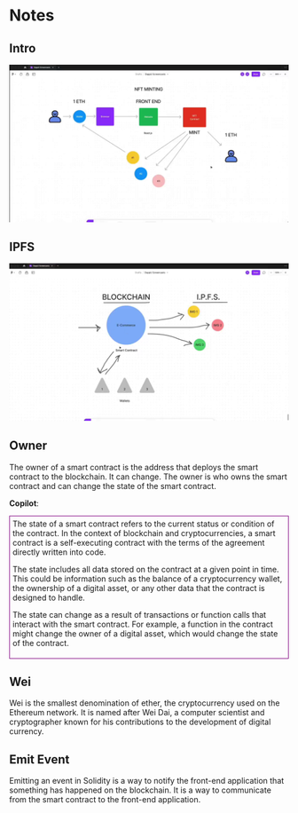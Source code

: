 # Notes

## Intro

![Intro](./img/vlcsnap-2024-03-13-02h31m31s038.png)

## IPFS

![IPFS](./img/vlcsnap-2024-03-13-03h11m50s675.png)

## Owner

The owner of a smart contract is the address that deploys the smart contract to the blockchain.
It can change.
The owner is who owns the smart contract and can change the state of the smart contract.

**Copilot**:

<div style="border:1px solid purple; padding: 5px">
The state of a smart contract refers to the current status or condition of the contract. In the context of blockchain and cryptocurrencies, a smart contract is a self-executing contract with the terms of the agreement directly written into code.

The state includes all data stored on the contract at a given point in time. This could be information such as the balance of a cryptocurrency wallet, the ownership of a digital asset, or any other data that the contract is designed to handle.

The state can change as a result of transactions or function calls that interact with the smart contract. For example, a function in the contract might change the owner of a digital asset, which would change the state of the contract.

</div>

## Wei

Wei is the smallest denomination of ether, the cryptocurrency used on the Ethereum network. It is named after Wei Dai, a computer scientist and cryptographer known for his contributions to the development of digital currency.

## Emit Event

Emitting an event in Solidity is a way to notify the front-end application that something has happened on the blockchain. It is a way to communicate from the smart contract to the front-end application.
